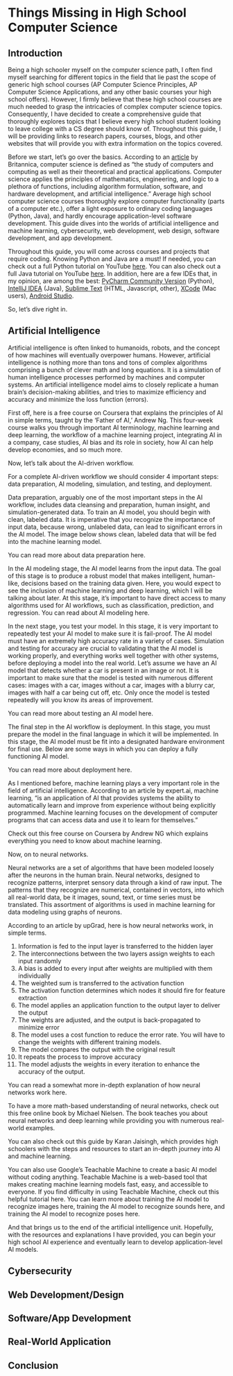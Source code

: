 # Things Missing in High School Computer Science

## Introduction ##

Being a high schooler myself on the computer science path, I often find myself searching for different topics in the field that lie past the scope of generic high school courses (AP Computer Science Principles, AP Computer Science Applications, and any other basic courses your high school offers). However, I firmly believe that these high school courses are much needed to grasp the intricacies of complex computer science topics. Consequently, I have decided to create a comprehensive guide that thoroughly explores topics that I believe every high school student looking to leave college with a CS degree should know of. Throughout this guide, I will be providing links to research papers, courses, blogs, and other websites that will provide you with extra information on the topics covered.

Before we start, let’s go over the basics. According to an [article](https://www.britannica.com/science/computer-science) by Britannica, computer science is defined as “the study of computers and computing as well as their theoretical and practical applications. Computer science applies the principles of mathematics, engineering, and logic to a plethora of functions, including algorithm formulation, software, and hardware development, and artificial intelligence.” Average high school computer science courses thoroughly explore computer functionality (parts of a computer etc.), offer a light exposure to ordinary coding languages (Python, Java), and hardly encourage application-level software development. This guide dives into the worlds of artificial intelligence and machine learning, cybersecurity, web development, web design, software development, and app development. 

Throughout this guide, you will come across courses and projects that require coding. Knowing Python and Java are a must! If needed, you can check out a full Python tutorial on YouTube [here](https://www.youtube.com/watch?v=rfscVS0vtbw&ab_channel=freeCodeCamp.org). You can also check out a full Java tutorial on YouTube [here](https://www.youtube.com/watch?v=Qgl81fPcLc8&ab_channel=Amigoscode). In addition, here are a few IDEs that, in my opinion, are among the best: [PyCharm Community Version](https://www.jetbrains.com/pycharm/download/#section=mac) (Python), [IntelliJ IDEA](https://www.jetbrains.com/idea/) (Java), [Sublime Text](https://www.sublimetext.com/) (HTML, Javascript, other), [XCode](https://developer.apple.com/xcode/) (Mac users), [Android Studio](https://developer.android.com/studio).

So, let’s dive right in.

## Artificial Intelligence ##

Artificial intelligence is often linked to humanoids, robots, and the concept of how machines will eventually overpower humans. However, artificial intelligence is nothing more than tons and tons of complex algorithms comprising a bunch of clever math and long equations. It is a simulation of human intelligence processes performed by machines and computer systems. An artificial intelligence model aims to closely replicate a human brain’s decision-making abilities, and tries to maximize efficiency and accuracy and minimize the loss function (errors). 

First off, here is a free course on Coursera that explains the principles of AI in simple terms, taught by the ‘Father of AI,’ Andrew Ng. This four-week course walks you through important AI terminology, machine learning and deep learning, the workflow of a machine learning project, integrating AI in a company, case studies, AI bias and its role in society, how AI can help develop economies, and so much more.

Now, let’s talk about the AI-driven workflow.

For a complete AI-driven workflow we should consider 4 important steps: data preparation, AI modeling, simulation, and testing, and deployment.

Data preparation, arguably one of the most important steps in the AI workflow, includes data cleansing and preparation, human insight, and simulation-generated data. To train an AI model, you should begin with clean, labeled data. It is imperative that you recognize the importance of input data, because wrong, unlabeled data, can lead to significant errors in the AI model. The image below shows clean, labeled data that will be fed into the machine learning model.

You can read more about data preparation here.

In the AI modeling stage, the AI model learns from the input data. The goal of this stage is to produce a robust model that makes intelligent, human-like, decisions based on the training data given. Here, you would expect to see the inclusion of machine learning and deep learning, which I will be talking about later. At this stage, it’s important to have direct access to many algorithms used for AI workflows, such as classification, prediction, and regression. 
You can read about AI modeling here.

In the next stage, you test your model. In this stage, it is very important to repeatedly test your AI model to make sure it is fail-proof. The AI model must have an extremely high accuracy rate in a variety of cases. Simulation and testing for accuracy are crucial to validating that the AI model is working properly, and everything works well together with other systems, before deploying a model into the real world. Let’s assume we have an AI model that detects whether a car is present in an image or not. It is important to make sure that the model is tested with numerous different cases: images with a car, images without a car, images with a blurry car, images with half a car being cut off, etc. Only once the model is tested repeatedly will you know its areas of improvement.

You can read more about testing an AI model here.

The final step in the AI workflow is deployment. In this stage, you must prepare the model in the final language in which it will be implemented. In this stage, the AI model must be fit into a designated hardware environment for final use. Below are some ways in which you can deploy a fully functioning AI model.

You can read more about deployment here.

As I mentioned before, machine learning plays a very important role in the field of artificial intelligence. According to an article by expert.ai, machine learning, “is an application of AI that provides systems the ability to automatically learn and improve from experience without being explicitly programmed. Machine learning focuses on the development of computer programs that can access data and use it to learn for themselves.”

Check out this free course on Coursera by Andrew NG which explains everything you need to know about machine learning.

Now, on to neural networks.

Neural networks are a set of algorithms that have been modeled loosely after the neurons in the human brain. Neural networks, designed to recognize patterns, interpret sensory data through a kind of raw input. The patterns that they recognize are numerical, contained in vectors, into which all real-world data, be it images, sound, text, or time series must be translated. This assortment of algorithms is used in machine learning for data modeling using graphs of neurons.

According to an article by upGrad, here is how neural networks work, in simple terms.

1. Information is fed to the input layer is transferred to the hidden layer
2. The interconnections between the two layers assign weights to each input randomly
3. A bias is added to every input after weights are multiplied with them individually
4. The weighted sum is transferred to the activation function
5. The activation function determines which nodes it should fire for feature extraction
6. The model applies an application function to the output layer to deliver the output
7. The weights are adjusted, and the output is back-propagated to minimize error
8. The model uses a cost function to reduce the error rate. You will have to change the weights with different training models.
9. The model compares the output with the original result
10. It repeats the process to improve accuracy
11. The model adjusts the weights in every iteration to enhance the accuracy of the output.

You can read a somewhat more in-depth explanation of how neural networks work here.

To have a more math-based understanding of neural networks, check out this free online book by Michael Nielsen. The book teaches you about neural networks and deep learning while providing you with numerous real-world examples.

You can also check out this guide by Karan Jaisingh, which provides high schoolers with the steps and resources to start an in-depth journey into AI and machine learning.

You can also use Google’s Teachable Machine to create a basic AI model without coding anything. Teachable Machine is a web-based tool that makes creating machine learning models fast, easy, and accessible to everyone. If you find difficulty in using Teachable Machine, check out this helpful tutorial here. You can learn more about training the AI model to recognize images here, training the AI model to recognize sounds here, and training the AI model to recognize poses here.

And that brings us to the end of the artificial intelligence unit. Hopefully, with the resources and explanations I have provided, you can begin your high school AI experience and eventually learn to develop application-level AI models.

## Cybersecurity ##
## Web Development/Design ##
## Software/App Development ##
## Real-World Application ##
## Conclusion ##




















